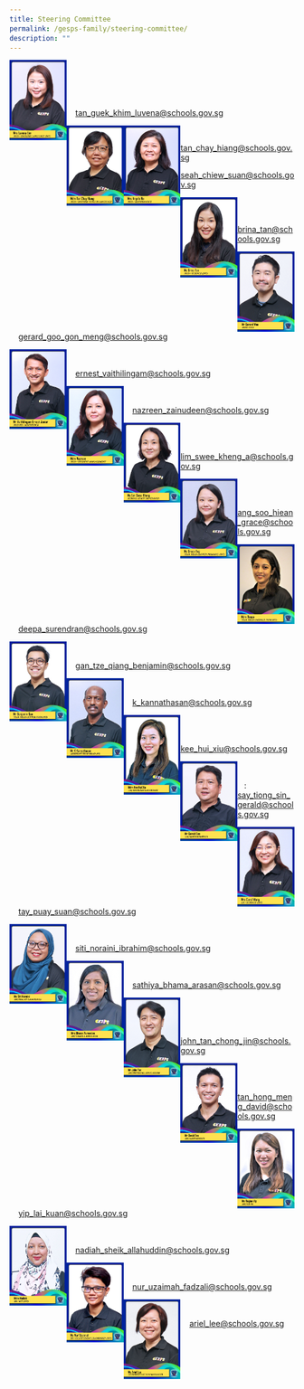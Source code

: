 ```yaml
---
title: Steering Committee
permalink: /gesps-family/steering-committee/
description: ""
---
```

<img src="/images/mrs%20luvena%20lim%202.jpg" align="left" style="width:20%"><br><br><br><br><br>&nbsp;&nbsp;&nbsp;
[tan_guek_khim_luvena@schools.gov.sg](mailto:Tan_Guek_Khim_Luvena@schools.gov.sg)

<img src="/images/mdm%20tan%20chay%20hiang.jpg" align="left" style="width:20%">
<img src="/images/mrs%20angela%20ho%202.jpg" align="left" style="width:20%"><br>

[tan_chay_hiang@schools.gov.sg](mailto:tan_chay_hiang@schools.gov.sg)

[seah_chiew_suan@schools.gov.sg](mailto:Seah_Chiew_Suan@schools.gov.sg)

<img src="/images/ms%20brina%20tan%20(2).jpg" align="left" style="width:20%"><br><br><p>
[brina_tan@schools.gov.sg](mailto:brina_tan@schools.gov.sg)</p>

<img src="/images/mr%20gerard%20woo.jpg" align="left" style="width:20%"><br><br>&nbsp;&nbsp;&nbsp;
[gerard_goo_gon_meng@schools.gov.sg](mailto:Gerard_Woo_Hon_meng)

<img src="/images/mr%20vaithilingam%20ernest%20junior%202.jpg" align="left" style="width:20%"><br><br>&nbsp;&nbsp;&nbsp;
[ernest_vaithilingam@schools.gov.sg](mailto:Ernest_Vaithilingam@schools.gov.sg)

<img src="/images/mdm%20nazreen%202.jpg" align="left" style="width:20%"><br><br>&nbsp;&nbsp;&nbsp;
[nazreen_zainudeen@schools.gov.sg](mailto:Nazreen_Zainudeen@schools.gov.sg)

<img src="/images/ms%20lim%20swee%20kheng%202.jpg" align="left" style="width:20%"><br><br>&nbsp;&nbsp;&nbsp;
[lim_swee_kheng_a@schools.gov.sg](mailto:lim_swee_kheng_a@schools.gov.sg)

<img src="/images/ms%20grace%20ang.jpg" align="left" style="width:20%"><br><br>&nbsp;&nbsp;&nbsp;
[ang_soo_hiean_grace@schools.gov.sg](mailto:ang_soo_hiean_grace@schools.gov.sg)

<img src="/images/mdm%20deepa%20(2).jpg" align="left" style="width:20%"><br><br>&nbsp;&nbsp;&nbsp;
[deepa_surendran@schools.gov.sg](mailto:Deepa_Surendran@schools.gov.sg)

<img src="/images/mr%20benjamin%20gan%20(2).jpg" align="left" style="width:20%"><br><br>&nbsp;&nbsp;&nbsp;
[gan_tze_qiang_benjamin@schools.gov.sg](mailto:gan_tze_qiang_benjamin@schools.gov.sg)

<img src="/images/mr%20k%20kannathasan%20(2).jpg" align="left" style="width:20%"><br><br>&nbsp;&nbsp;&nbsp;
[k_kannathasan@schools.gov.sg](mailto:K_Kannathasan@schools.gov.sg)

<img src="/images/mdm%20kee%20hui%20xiu.jpg" align="left" style="width:20%"><br><br>&nbsp;&nbsp;&nbsp;
[kee_hui_xiu@schools.gov.sg](mailto:kee_hui_xiu@schools.gov.sg)

<img src="/images/mr%20gerald%20say-amended.jpg" align="left" style="width:20%"><br><br>&nbsp;&nbsp;&nbsp;:
[say_tiong_sin_gerald@schools.gov.sg](mailto:say_tiong_sin_gerald@schools.gov.sg)

<img src="/images/mrs%20carol%20wong%202.jpg" align="left" style="width:20%"><br><br>&nbsp;&nbsp;&nbsp;
[tay_puay_suan@schools.gov.sg](mailto:tay_puay_suan@schools.gov.sg)

<img src="/images/ms%20siti%20noraini-amended.jpg" align="left" style="width:20%"><br><br>&nbsp;&nbsp;&nbsp;
[siti_noraini_ibrahim@schools.gov.sg](mailto:siti_noraini_ibrahim@schools.gov.sg)

<img src="/images/mrs%20bhama%20puravalan.jpg" align="left" style="width:20%"><br><br>&nbsp;&nbsp;&nbsp;
[sathiya_bhama_arasan@schools.gov.sg](mailto:sathiya_bhama_arasan@schools.gov.sg)

<img src="/images/mr%20john%20tan-amended.jpg" align="left" style="width:20%"><br><br><br>&nbsp;&nbsp;&nbsp;
[john_tan_chong_jin@schools.gov.sg](mailto:john_tan_chong_jin@schools.gov.sg)

<img src="/images/mr%20david%20tan.jpg" align="left" style="width:20%"><br><br>&nbsp;&nbsp;&nbsp;
[tan_hong_meng_david@schools.gov.sg](mailto:tan_hong_meng_david@schools.gov.sg)

<img src="/images/ms%20regina%20yip.jpg" align="left" style="width:20%"><br><br>&nbsp;&nbsp;&nbsp;
[yip_lai_kuan@schools.gov.sg](mailto:yip_lai_kuan@schools.gov.sg)

<img src="/images/mdm%20nadiah%20(2).jpg" align="left" style="width:20%"><br><br>&nbsp;&nbsp;&nbsp;
[nadiah_sheik_allahuddin@schools.gov.sg](mailto:nadiah_sheik_allahuddin@schools.gov.sg)

<img src="/images/ms%20nur'uzaimah.jpg" align="left" style="width:20%"><br><br>&nbsp;&nbsp;&nbsp;
[nur_uzaimah_fadzali@schools.gov.sg](mailto:nur_uzaimah_fadzali@schools.gov.sg)

<img src="/images/ms%20ariel%20lee.jpg" align="left" style="width:20%"><br><br>&nbsp;&nbsp;&nbsp;
[ariel_lee@schools.gov.sg](mailto:ariel_lee@schools.gov.sg)